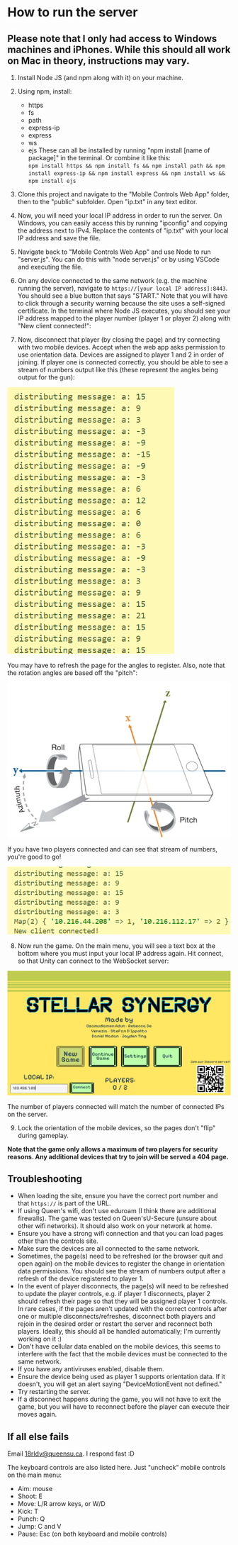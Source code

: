 # How to run the server

## Please note that I only had access to Windows machines and iPhones. While this should all work on Mac in theory, instructions may vary.

1. Install Node JS (and npm along with it) on your machine.
2. Using npm, install:
    * https
    * fs
    * path
    * express-ip
    * express
    * ws
    * ejs
   These can all be installed by running "npm install [name of package]" in the terminal. Or combine it like this:  
`npm install https && npm install fs && npm install path && npm install express-ip && npm install express && npm install ws && npm install ejs`  
3. Clone this project and navigate to the "Mobile Controls Web App" folder, then to the "public" subfolder. Open "ip.txt" in any text editor.
4. Now, you will need your local IP address in order to run the server. On Windows, you can easily access this by running "ipconfig" and copying the address next to IPv4. Replace the contents of "ip.txt" with your local IP address and save the file.
5. Navigate back to "Mobile Controls Web App" and use Node to run "server.js". You can do this with "node server.js" or by using VSCode and executing the file.
6. On any device connected to the same network (e.g. the machine running the server), navigate to `https://[your local IP address]:8443`. You should see a blue button that says "START." Note that you will have to click through a security warning because the site uses a self-signed certificate. In the terminal where Node JS executes, you should see your IP address mapped to the player number (player 1 or player 2) along with "New client connected!":

7. Now, disconnect that player (by closing the page) and try connecting with two mobile devices. Accept when the web app asks permission to use orientation data. Devices are assigned to player 1 and 2 in order of joining. If player one is connected correctly, you should be able to see a stream of numbers output like this (these represent the angles being output for the gun):

![alt text](image-1.png)

You may have to refresh the page for the angles to register. Also, note that the rotation angles are based off the "pitch":

![alt text](image-3.png)

If you have two players connected and can see that stream of numbers, you're good to go!

![alt text](image-2.png)

8. Now run the game. On the main menu, you will see a text box at the bottom where you must input your local IP address again. Hit connect, so that Unity can connect to the WebSocket server:

![alt text](image-4.png)

The number of players connected will match the number of connected IPs on the server.

9. Lock the orientation of the mobile devices, so the pages don't "flip" during gameplay.

**Note that the game only allows a maximum of two players for security reasons. Any additional devices that try to join will be served a 404 page.**

## Troubleshooting
* When loading the site, ensure you have the correct port number and that `https://` is part of the URL.
* If using Queen's wifi, don't use eduroam (I think there are additional firewalls). The game was tested on Queen'sU-Secure (unsure about other wifi networks). It should also work on your network at home.
* Ensure you have a strong wifi connection and that you can load pages other than the controls site.
* Make sure the devices are all connected to the same network.
* Sometimes, the page(s) need to be refreshed (or the browser quit and open again) on the mobile devices to register the change in orientation data permissions. You should see the stream of numbers output after a refresh of the device registered to player 1.
* In the event of player disconnects, the page(s) will need to be refreshed to update the player controls, e.g. if player 1 disconnects, player 2 should refresh their page so that they will be assigned player 1 controls. In rare cases, if the pages aren't updated with the correct controls after one or multiple disconnects/refreshes, disconnect both players and rejoin in the desired order or restart the server and reconnect both players. Ideally, this should all be handled automatically; I'm currently working on it :)
* Don't have cellular data enabled on the mobile devices, this seems to interfere with the fact that the mobile devices must be connected to the same network.
* If you have any antiviruses enabled, disable them.
* Ensure the device being used as player 1 supports orientation data. If it doesn't, you will get an alert saying "DeviceMotionEvent not defined."
* Try restarting the server.
* If a disconnect happens during the game, you will not have to exit the game, but you will have to reconnect before the player can execute their moves again.

## If all else fails

Email 18rldv@queensu.ca. I respond fast :D

The keyboard controls are also listed here. Just "uncheck" mobile controls on the main menu:

* Aim: mouse
* Shoot: E
* Move: L/R arrow keys, or W/D
* Kick: T
* Punch: Q
* Jump: C and V 
* Pause: Esc (on both keyboard and mobile controls)
